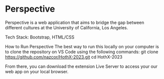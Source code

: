 # Perspective
Perspective is a web application that aims to bridge the gap between different cultures at the University of California, Los Angeles. 

Tech Stack: Bootstrap, HTML/CSS

How to Run Perspective
The best way to run this locally on your computer is to clone the repository on VS Code using the following commands:
    git clone https://github.com/nazcor/HothX-2023.git
    cd HothX-2023

From there, you can download the extension Live Server to access your our web app on your local browser.

